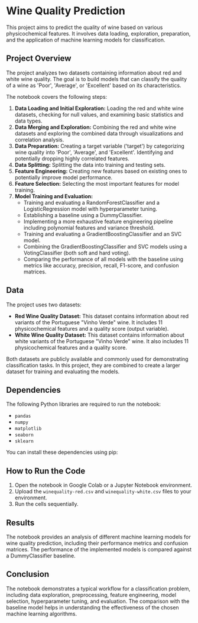 # Wine Quality Prediction

This project aims to predict the quality of wine based on various physicochemical features. It involves data loading, exploration, preparation, and the application of machine learning models for classification.

## Project Overview

The project analyzes two datasets containing information about red and white wine quality. The goal is to build models that can classify the quality of a wine as 'Poor', 'Average', or 'Excellent' based on its characteristics.

The notebook covers the following steps:

1.  **Data Loading and Initial Exploration:** Loading the red and white wine datasets, checking for null values, and examining basic statistics and data types.
2.  **Data Merging and Exploration:** Combining the red and white wine datasets and exploring the combined data through visualizations and correlation analysis.
3.  **Data Preparation:** Creating a target variable ('target') by categorizing wine quality into 'Poor', 'Average', and 'Excellent'. Identifying and potentially dropping highly correlated features.
4.  **Data Splitting:** Splitting the data into training and testing sets.
5.  **Feature Engineering:** Creating new features based on existing ones to potentially improve model performance.
6.  **Feature Selection:** Selecting the most important features for model training.
7.  **Model Training and Evaluation:**
    *   Training and evaluating a RandomForestClassifier and a LogisticRegression model with hyperparameter tuning.
    *   Establishing a baseline using a DummyClassifier.
    *   Implementing a more exhaustive feature engineering pipeline including polynomial features and variance threshold.
    *   Training and evaluating a GradientBoostingClassifier and an SVC model.
    *   Combining the GradientBoostingClassifier and SVC models using a VotingClassifier (both soft and hard voting).
    *   Comparing the performance of all models with the baseline using metrics like accuracy, precision, recall, F1-score, and confusion matrices.

## Data

The project uses two datasets:

*   **Red Wine Quality Dataset:** This dataset contains information about red variants of the Portuguese "Vinho Verde" wine. It includes 11 physicochemical features and a quality score (output variable).
*   **White Wine Quality Dataset:** This dataset contains information about white variants of the Portuguese "Vinho Verde" wine. It also includes 11 physicochemical features and a quality score.

Both datasets are publicly available and commonly used for demonstrating classification tasks. In this project, they are combined to create a larger dataset for training and evaluating the models.

## Dependencies

The following Python libraries are required to run the notebook:

*   `pandas`
*   `numpy`
*   `matplotlib`
*   `seaborn`
*   `sklearn`

You can install these dependencies using pip:


## How to Run the Code

1.  Open the notebook in Google Colab or a Jupyter Notebook environment.
2.  Upload the `winequality-red.csv` and `winequality-white.csv` files to your environment.
3.  Run the cells sequentially.

## Results

The notebook provides an analysis of different machine learning models for wine quality prediction, including their performance metrics and confusion matrices. The performance of the implemented models is compared against a DummyClassifier baseline.

## Conclusion

The notebook demonstrates a typical workflow for a classification problem, including data exploration, preprocessing, feature engineering, model selection, hyperparameter tuning, and evaluation. The comparison with the baseline model helps in understanding the effectiveness of the chosen machine learning algorithms.
